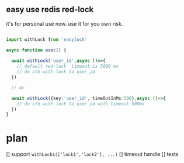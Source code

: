 easy use redis red-lock
---


it's for personal use now.
use it for you own risk.


```typescript

import withLock from 'easylock'

async function exec() {
  
  await withLock('user_id',async ()=>{
    // default red-lock  timeout is 5000 ms
    // do sth with lock to user_id
  })

  // or

  await withLock({key:'user_id', timeOutInMs:500},async ()=>{
    // do sth with lock to user_id with timeout 500ms
  })
}
```


# plan

[] support `withLocks(['lock1','lock2'], ...)`
[] timeout handle 
[] tests
